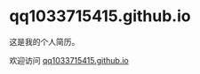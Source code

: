 # qq1033715415.github.io

这是我的个人简历。

欢迎访问  <a href="http://qq1033715415.github.io">qq1033715415.github.io</a>

